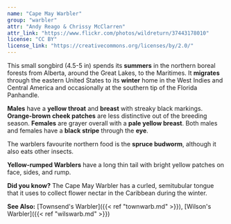 ```yaml
---
name: "Cape May Warbler"
group: "warbler"
attr: "Andy Reago & Chrissy McClarren"
attr_link: "https://www.flickr.com/photos/wildreturn/37443178010"
license: "CC BY"
license_link: "https://creativecommons.org/licenses/by/2.0/"
---
```

This small songbird (4.5-5 in) spends its **summers** in the northern boreal forests from Alberta, around the Great Lakes, to the Maritimes. It **migrates** through the eastern United States to its **winter** home in the West Indies and Central America and occasionally at the southern tip of the Florida Panhandle.

**Males** have a **yellow throat** and **breast** with streaky black markings. **Orange-brown cheek patches** are less distinctive out of the breeding season. **Females** are grayer overall with a **pale yellow breast**. Both males and females have a **black stripe** through the **eye**.

The warblers favourite northern food is the **spruce budworm**, although it also eats other insects.

__Yellow-rumped Warblers__ have a long thin tail with bright yellow patches on face, sides, and rump.

**Did you know?** The Cape May Warbler has a curled, semitubular tongue that it uses to collect flower nectar in the Caribbean during the winter.

<!-- generated, do not edit -->
**See Also:**
[Townsend's Warbler]({{< ref "townwarb.md" >}}),
[Wilson's Warbler]({{< ref "wilswarb.md" >}})
